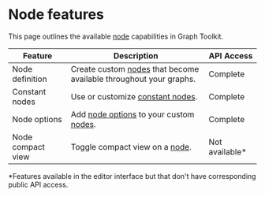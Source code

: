 # Node features

This page outlines the available [node](glossary.md#node) capabilities in Graph Toolkit.

| Feature                    | Description                                                                                                                         | API Access |
|----------------------------|-------------------------------------------------------------------------------------------------------------------------------------|------------|
| Node definition            | Create custom [nodes](glossary.md#node) that become available throughout your graphs.                                               | Complete   |
| Constant nodes             | Use or customize [constant nodes](glossary.md#constant-node).                                                                       | Complete   |
| Node options               | Add [node options](glossary.md#node-option) to your custom [nodes](glossary.md#node).                                               | Complete   |
| Node compact view              | Toggle compact view on a [node](glossary.md#node).                                                                                  | Not available*      |

*Features available in the editor interface but that don't have corresponding public API access.
